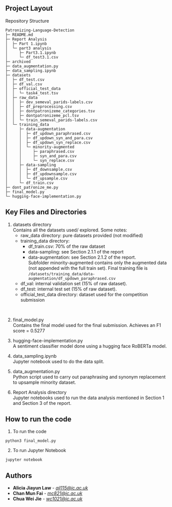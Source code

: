 ## Project Layout
Repository Structure
```
Patronizing-Language-Detection
├─ README.md
├─ Report Analysis
│  ├─ Part 1.ipynb
│  └─ part3 analysis
│     ├─ Part3.1.ipynb
│     └─ df_test3.1.csv
├─ archived
├─ data_augmentation.py
├─ data_sampling.ipynb
├─ datasets
│  ├─ df_test.csv
│  ├─ df_val.csv
│  ├─ official_test_data
│  │  └─ task4_test.tsv
│  ├─ raw_data
│  │  ├─ dev_semeval_parids-labels.csv
│  │  ├─ df_preprocessing.csv
│  │  ├─ dontpatronizeme_categories.tsv
│  │  ├─ dontpatronizeme_pcl.tsv
│  │  └─ train_semeval_parids-labels.csv
│  └─ training_data
│     ├─ data-augmentation
│     │  ├─ df_updown_paraphrased.csv
│     │  ├─ df_updown_syn_and_para.csv
│     │  ├─ df_updown_syn_replace.csv
│     │  └─ minority-augmented
│     │     ├─ paraphrased.csv
│     │     ├─ syn_and_para.csv
│     │     └─ syn_replace.csv
│     ├─ data-sampling
│     │  ├─ df_downsample.csv
│     │  ├─ df_updownsample.csv
│     │  └─ df_upsample.csv
│     └─ df_train.csv
├─ dont_patronize_me.py
├─ final_model.py
└─ hugging-face-implementation.py
```

## Key Files and Directories
1. datasets directory </br>
Contains all the datasets used/ explored. Some notes:
    - raw_data directory: pure datasets provided (not modified)
    - training_data directory: 
        - df_train.csv: 70% of the raw dataset
        - data-sampling: see Section 2.1.1 of the report
        - data-augmentation: see Section 2.1.2 of the report. </br>
        Subfolder minority-augmented contains only the augmented data (not appended with the full train set). 
        Final training file is `/datasets/training_data/data-augmentation/df_updown_paraphrased.csv`
    - df_val: internal validation set (15% of raw dataset).
    - df_test: internal test set (15% of raw dataset).
    - official_test_data directory: dataset used for the competition submission</br>
</br>

2. final_model.py </br>
Contains the final model used for the final submission. Achieves an F1 score = 0.5277

3. hugging-face-implementation.py </br>
A sentiment classifier model done using a hugging face RoBERTa model.

4. data_sampling.ipynb </br>
Jupyter notebook used to do the data split.

5. data_augmentation.py </br>
Python script used to carry out paraphrasing and synonym replacement to upsample minority dataset.

6. Report Analysis directory </br>
Jupyter notebooks used to run the data analysis mentioned in Section 1 and Section 3 of the report.

## How to run the code

1. To run the code </br>
```
python3 final_model.py
```
2. To run Jupyter Notebook
```
jupyter notebook
```

## Authors
* **Alicia Jiayun Law** - *ajl115@ic.ac.uk*
* **Chan Mun Fai** - *mc821@ic.ac.uk*
* **Chua Wei Jie** - *wc1021@ic.ac.uk*

